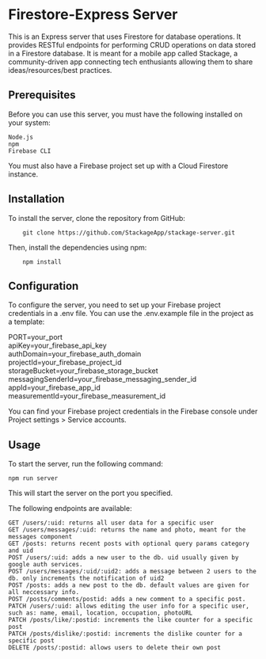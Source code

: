 # Firestore-Express Server

This is an Express server that uses Firestore for database operations. It provides RESTful endpoints for performing CRUD operations on data stored in a Firestore database. It is meant for a mobile app called Stackage, a community-driven app connecting tech enthusiants allowing them to share ideas/resources/best practices.


## Prerequisites

Before you can use this server, you must have the following installed on your system:

    Node.js
    npm
    Firebase CLI

You must also have a Firebase project set up with a Cloud Firestore instance.


## Installation

To install the server, clone the repository from GitHub:
```
    git clone https://github.com/StackageApp/stackage-server.git
```
Then, install the dependencies using npm:
```
    npm install
```

## Configuration

To configure the server, you need to set up your Firebase project credentials in a .env file. You can use the .env.example file in the project as a template:

PORT=your_port  
apiKey=your_firebase_api_key  
authDomain=your_firebase_auth_domain  
projectId=your_firebase_project_id  
storageBucket=your_firebase_storage_bucket  
messagingSenderId=your_firebase_messaging_sender_id  
appId=your_firebase_app_id  
measurementId=your_firebase_measurement_id  

You can find your Firebase project credentials in the Firebase console under Project settings > Service accounts.


## Usage

To start the server, run the following command:

    npm run server

This will start the server on the port you specified.

The following endpoints are available:

    GET /users/:uid: returns all user data for a specific user
    GET /users/messages/:uid: returns the name and photo, meant for the messages component
    GET /posts: returns recent posts with optional query params category and uid
    POST /users/:uid: adds a new user to the db. uid usually given by google auth services.
    POST /users/messages/:uid/:uid2: adds a message between 2 users to the db. only increments the notification of uid2
    POST /posts: adds a new post to the db. default values are given for all neccessary info.
    POST /posts/comments/postid: adds a new comment to a specific post.
    PATCH /users/:uid: allows editing the user info for a specific user, such as: name, email, location, occupation, photoURL
    PATCH /posts/like/:postid: increments the like counter for a specific post
    PATCH /posts/dislike/:postid: increments the dislike counter for a specific post
    DELETE /posts/:postid: allows users to delete their own post 
